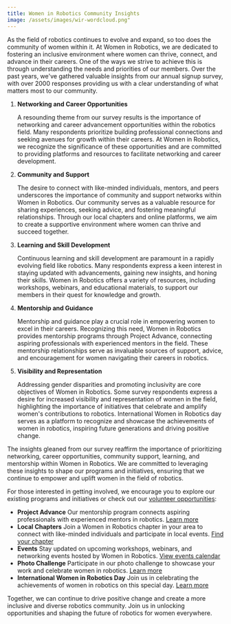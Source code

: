 ```yaml
---
title: Women in Robotics Community Insights
image: /assets/images/wir-wordcloud.png"
---
```


As the field of robotics continues to evolve and expand, so too does the community of women within it. At Women in Robotics, we are dedicated to fostering an inclusive environment where women can thrive, connect, and advance in their careers. One of the ways we strive to achieve this is through understanding the needs and priorities of our members. Over the past years, we've gathered valuable insights from our annual signup survey, with over 2000 responses providing us with a clear understanding of what matters most to our community.

1. **Networking and Career Opportunities**

    A resounding theme from our survey results is the importance of networking and career advancement opportunities within the robotics field. Many respondents prioritize building professional connections and seeking avenues for growth within their careers. At Women in Robotics, we recognize the significance of these opportunities and are committed to providing platforms and resources to facilitate networking and career development.

2. **Community and Support**

    The desire to connect with like-minded individuals, mentors, and peers underscores the importance of community and support networks within Women in Robotics. Our community serves as a valuable resource for sharing experiences, seeking advice, and fostering meaningful relationships. Through our local chapters and online platforms, we aim to create a supportive environment where women can thrive and succeed together.

3. **Learning and Skill Development**

    Continuous learning and skill development are paramount in a rapidly evolving field like robotics. Many respondents express a keen interest in staying updated with advancements, gaining new insights, and honing their skills. Women in Robotics offers a variety of resources, including workshops, webinars, and educational materials, to support our members in their quest for knowledge and growth.

4. **Mentorship and Guidance**

    Mentorship and guidance play a crucial role in empowering women to excel in their careers. Recognizing this need, Women in Robotics provides mentorship programs through Project Advance, connecting aspiring professionals with experienced mentors in the field. These mentorship relationships serve as invaluable sources of support, advice, and encouragement for women navigating their careers in robotics.

5. **Visibility and Representation**

    Addressing gender disparities and promoting inclusivity are core objectives of Women in Robotics. Some survey respondents express a desire for increased visibility and representation of women in the field, highlighting the importance of initiatives that celebrate and amplify women's contributions to robotics. International Women in Robotics day serves as a platform to recognize and showcase the achievements of women in robotics, inspiring future generations and driving positive change.

The insights gleaned from our survey reaffirm the importance of prioritizing networking, career opportunities, community support, learning, and mentorship within Women in Robotics. We are committed to leveraging these insights to shape our programs and initiatives, ensuring that we continue to empower and uplift women in the field of robotics.

For those interested in getting involved, we encourage you to explore our existing programs and initiatives or check out our [volunteer opportunities](/volunteer):

- **Project Advance** Our mentorship program connects aspiring professionals with experienced mentors in robotics. [Learn more](/project-advance)
- **Local Chapters** Join a Women in Robotics chapter in your area to connect with like-minded individuals and participate in local events. [Find your chapter](/chapters)
- **Events** Stay updated on upcoming workshops, webinars, and networking events hosted by Women in Robotics. [View events calendar](/events)
- **Photo Challenge** Participate in our photo challenge to showcase your work and celebrate women in robotics. [Learn more](/photo-challenge)
- **International Women in Robotics Day** Join us in celebrating the achievements of women in robotics on this special day. [Learn more](/wir-day/)

Together, we can continue to drive positive change and create a more inclusive and diverse robotics community. Join us in unlocking opportunities and shaping the future of robotics for women everywhere.
